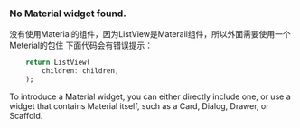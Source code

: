 ### No Material widget found.

没有使用Material的组件，因为ListView是Materail组件，所以外面需要使用一个Meterial的包住
下面代码会有错误提示：
```dart
    return ListView(
        children: children,
    );
```

To introduce a Material widget, you can either directly include one, or use a widget that contains Material itself, such as a Card, Dialog, Drawer, or Scaffold.